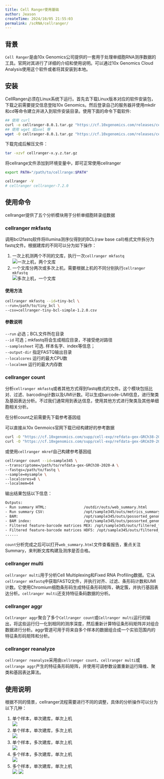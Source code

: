 ```yaml
---
title: Cell Ranger使用基础
author: Jeason
createTime: 2024/10/05 21:55:03
permalink: /scRNA/cellranger/
---
```


## 背景  

`Cell Ranger`是由10x Genomics公司提供的一套用于处理单细胞RNA测序数据的工具。官网对其进行了详细的介绍和使用说明。可以通过10x Genomics Cloud Analysis使用这个软件或者将其安装到本地。  

## 安装  

CellRanger必须在Linux系统下运行。首先去下载Linux版本对应的软件安装包，下载之前需要提交信息登陆10x Genomics。然后登录自己的服务器并使用mkdir 和cd等命令建立并进入到软件安装目录。使用下面的命令下载软件:  

```sh
## 使用 curl
curl -o cellranger-8.0.1.tar.gz "https://cf.10xgenomics.com/releases/cell-exp/cellranger-8.0.1.tar.gz?Expires=1728179900&Key-Pair-Id=APKAI7S6A5RYOXBWRPDA&Signature=CJ5UER4VwoTgNMsuTsI9Bvv7Y5z0mjcGSDWIxun93bB-NlBZxr8C-vLaUyNfotsFTS3coAllmkcjnhW8rb9EAmA1oLFrNzaoPNmtff3DM1qk02cpdPbiChwXRW6c4NZ1Aw6YEiMoI4-KaYCCz6vrNhZ1NeKoFrM8RthKS5Br8-izW3i3RLdJsxyXW8BjOzKWtWH7rB7J2Mhg~MKez9-XJqMsmYDpSTBam1zFq42x5JMNrcMIuzZAzxunCFFZOPTlLO9RetLNPi2TcldZn2jsl8yuhQPXHqDhyBhysbDIAYodP8EyylYt0lNkuGuigVpqo0e1yyl1aqFG~9VnkExIcQ__"
## 使用 wget 或axel 等
wget -O cellranger-8.0.1.tar.gz "https://cf.10xgenomics.com/releases/cell-exp/cellranger-8.0.1.tar.gz?Expires=1728179900&Key-Pair-Id=APKAI7S6A5RYOXBWRPDA&Signature=CJ5UER4VwoTgNMsuTsI9Bvv7Y5z0mjcGSDWIxun93bB-NlBZxr8C-vLaUyNfotsFTS3coAllmkcjnhW8rb9EAmA1oLFrNzaoPNmtff3DM1qk02cpdPbiChwXRW6c4NZ1Aw6YEiMoI4-KaYCCz6vrNhZ1NeKoFrM8RthKS5Br8-izW3i3RLdJsxyXW8BjOzKWtWH7rB7J2Mhg~MKez9-XJqMsmYDpSTBam1zFq42x5JMNrcMIuzZAzxunCFFZOPTlLO9RetLNPi2TcldZn2jsl8yuhQPXHqDhyBhysbDIAYodP8EyylYt0lNkuGuigVpqo0e1yyl1aqFG~9VnkExIcQ__"
```

下载完成后解压文件：  

```sh
tar -xzvf cellranger-x.y.z.tar.gz
```

将cellrange文件添加到环境变量中，即可正常使用cellranger  

```sh
export PATH="/path/to/cellrange:$PATH"

cellranger -V
# cellranger cellranger-7.2.0
```

## 使用命令  

cellranger提供了五个分析模块用于分析单细胞转录组数据  

### cellranger mkfastq  

调用bcl2fastq软件将illumina测序仪得到的BCL(raw base call)格式文件拆分为fastq文件。根据建库的不同可以分为如下操作：

1. 一次上机测两个不同的文库，执行一次`cellranger mkfastq`  
   ![一次上机，两个文库](https://cdn.jsdelivr.net/gh/Moonerss/CDN/paper/cllranger/one_batch.png)
2. 一个文库分两次或多次上机，需要根据上机的不同分别执行`cellranger mkfastq`  
   ![多次上机，一个文库](https://cdn.jsdelivr.net/gh/Moonerss/CDN/paper/cllranger/two_batch.png)  

#### 使用方法  

```sh
cellranger mkfastq --id=tiny-bcl \
--run=/path/to/tiny_bcl \
--csv=cellranger-tiny-bcl-simple-1.2.0.csv
```

#### 参数说明  

`--run` 必选；BCL文件所在目录  
`--id` 可选；mkfastq将会生成相应目录，不接受绝对路径  
`--samplesheet` 可选. 样本名字、index等信息；  
`--output-dir` 指定FASTQ输出目录  
`--localcores` 运行的最大CPU数  
`--localmem` 运行的最大内存数  

### cellranger count  

分析`cellranger mkfastq`或者其他方式得到fastq格式的文件。这个模块包括比对、过滤、barcoding计数以及UMI计数。可以生成barcode-UMI信息，进行聚类及基因表达分析。不过我们通常用到表达信息，使用其他方式进行聚类及其他单细胞相关分析。  

在分析count之前需要先下载参考基因组  

可以直接从10x Genmoics官网下载已经构建好的参考数据  

```sh
curl -O "https://cf.10xgenomics.com/supp/cell-exp/refdata-gex-GRCh38-2024-A.tar.gz" # 人
curl -O "https://cf.10xgenomics.com/supp/cell-exp/refdata-gex-GRCm39-2024-A.tar.gz" # 小鼠
```

或使用`cellranger mkref`自己构建参考基因组  

```sh
cellranger count --id=sample345 \
--transcriptome=/path/to/refdata-gex-GRCh38-2020-A \
--fastqs=/path/to/fastq \
--sample=mysample \
--localcores=8 \
--localmem=64
```

输出结果包括以下信息：

```sh
Outputs:
- Run summary HTML:                 /outdir/outs/web_summary.html
- Run summary CSV:                  /opt/sample345/outs/metrics_summary.csv
- BAM:                              /opt/sample345/outs/possorted_genome_bam.bam
- BAM index:                        /opt/sample345/outs/possorted_genome_bam.bam.bai
- Filtered feature-barcode matrices MEX: /opt/sample345/outs/filtered_feature_bc_matrix
- Filtered feature-barcode matrices HDF5: /opt/sample345/outs/filtered_feature_bc_matrix.h5
......
```
`count`分析完成之后可以打开`web_summary.html`文件查看报告，重点关注Summary，来判断文库构建及测序是否合格。  

### cellranger multi  

`cellranger multi`用于分析Cell Multiplexing和Fixed RNA Profiling数据。它从`cellranger mkfastq`中获取FASTQ文件，并执行对齐、过滤、条形码计数和UMI计数。它使用Chromium细胞条形码生成特征条形码矩阵，确定簇，并执行基因表达分析。`cellranger multi`还支持特征条码数据的分析。  

### cellranger aggr

`Cellranger aggr`聚合了多个`Cellranger count`或`Cellranger multi`运行的输出，将这些运行归一化到相同的测序深度，然后重新计算特征条形码矩阵并对组合数据进行分析。aggr管道可用于将来自多个样本的数据组合成一个实验范围内的特征条形码矩阵和分析。  

### cellranger reanalyze

`cellranger reanalyze`采用由`cellranger count`、`cellranger multi`或`cellrange aggr`产生的特征条形码矩阵，并使用可调参数设置重新运行降维、聚类和基因表达算法。  


## 使用说明  

根据不同的情景，cellranger流程需要进行不同的调整，具体的分析操作可以分为以下几种：  

1. 单个样本，单次建库，单次上机  
   ![](https://cdn.jsdelivr.net/gh/Moonerss/CDN/paper/cllranger/flow1.png)
2. 单个样本，单次建库，多次上机  
   ![](https://cdn.jsdelivr.net/gh/Moonerss/CDN/paper/cllranger/flow2.png)
3. 单个样本，多次建库，单次上机  
   ![](https://cdn.jsdelivr.net/gh/Moonerss/CDN/paper/cllranger/flow3.png)
4. 多个样本，多次建库，单次上机  
   ![](https://cdn.jsdelivr.net/gh/Moonerss/CDN/paper/cllranger/flow4.png)
5. 多个样本，单次建库，单次上机  
   ![](https://cdn.jsdelivr.net/gh/Moonerss/CDN/paper/cllranger/flow5.png)
   ![](https://cdn.jsdelivr.net/gh/Moonerss/CDN/paper/cllranger/flow6.png)
